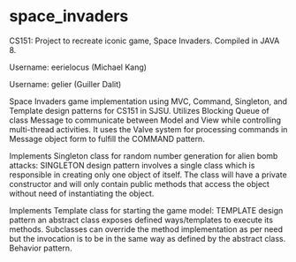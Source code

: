 # space_invaders
CS151: Project to recreate iconic game, Space Invaders.
Compiled in JAVA 8.

Username: eerielocus (Michael Kang)

Username: gelier (Guiller Dalit)

Space Invaders game implementation using MVC, Command, Singleton, and Template design patterns
for CS151 in SJSU. Utilizes Blocking Queue of class Message to communicate between Model and
View while controlling multi-thread activities. It uses the Valve system for processing 
commands in Message object form to fulfill the COMMAND pattern.
 
Implements Singleton class for random number generation for alien bomb attacks:
SINGLETON design pattern involves a single class which is responsible in creating only one 
object of itself. The class will have a private constructor and will only contain public 
methods that access the object without need of instantiating the object.
 
Implements Template class for starting the game model:
TEMPLATE design pattern an abstract class exposes defined ways/templates to execute its 
methods. Subclasses can override the method implementation as per need but the invocation 
is to be in the same way as defined by the abstract class. Behavior pattern.
